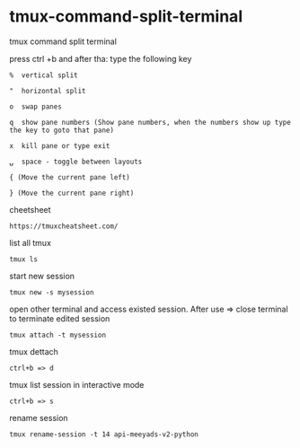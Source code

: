 # tmux-command-split-terminal
tmux command split terminal

press ctrl +b and after tha: type the following key

```
%  vertical split
```
```
"  horizontal split
```
```
o  swap panes
```
```
q  show pane numbers (Show pane numbers, when the numbers show up type the key to goto that pane)
```
```
x  kill pane or type exit
```
```
⍽  space - toggle between layouts
```
```
{ (Move the current pane left)
```
```
} (Move the current pane right)
```

cheetsheet
```
https://tmuxcheatsheet.com/
```
list all tmux
```
tmux ls
```
start new session
```
tmux new -s mysession
```
open other terminal and access existed session. After use => close terminal to terminate edited session
```
tmux attach -t mysession
```

tmux dettach
```
ctrl+b => d
```


tmux list session in interactive mode
```
ctrl+b => s
```

rename session
```
tmux rename-session -t 14 api-meeyads-v2-python
```
